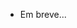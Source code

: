 - Em breve...
<!-- 
Registrar meu saldo total
Registrar minhas dispezas por categoria, e cada uma, vai ter um ícone (e vai poder ser recorrente ou não)
Se minhas dispezas consumirem mais que 70% do meu saldo total ele deve me alertar
De acordo com meu salário, a partir somente dele deve ser calculado quanto eu devo gastar por mes
Ele deve consultar para verificar quanto eu terei se comprar x coisa 
-->

<!-- 
- [] Mudar páginas para server side
- [] Aprender a consumir api com o next 13
- [] criar página de login (interface e rota)
- [] fazer primeiras chamadas para criar transferences 
-->